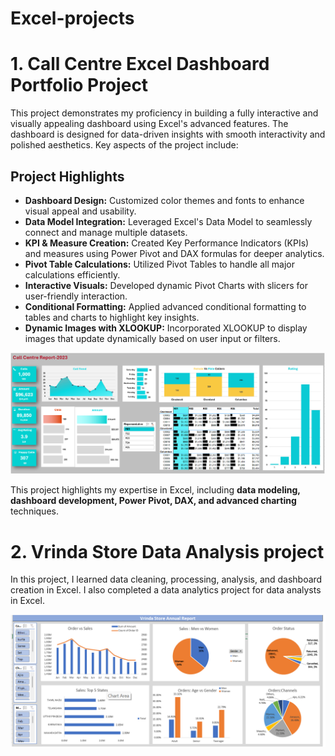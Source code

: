 # Excel-projects

# 1. Call Centre Excel Dashboard Portfolio Project

This project demonstrates my proficiency in building a fully interactive and visually appealing dashboard using Excel's advanced features. The dashboard is designed for data-driven insights with smooth interactivity and polished aesthetics. Key aspects of the project include:

## Project Highlights
- **Dashboard Design:** Customized color themes and fonts to enhance visual appeal and usability.  
- **Data Model Integration:** Leveraged Excel's Data Model to seamlessly connect and manage multiple datasets.  
- **KPI & Measure Creation:** Created Key Performance Indicators (KPIs) and measures using Power Pivot and DAX formulas for deeper analytics.  
- **Pivot Table Calculations:** Utilized Pivot Tables to handle all major calculations efficiently.  
- **Interactive Visuals:** Developed dynamic Pivot Charts with slicers for user-friendly interaction.  
- **Conditional Formatting:** Applied advanced conditional formatting to tables and charts to highlight key insights.  
- **Dynamic Images with XLOOKUP:** Incorporated XLOOKUP to display images that update dynamically based on user input or filters.  


 ![image alt](https://github.com/22TAUSIF/Excel-projects/blob/e66f83d1bc37e76cf141febb3d062419c66f9f25/Screenshot%20Excel%20complete%20Dashboard%20Project%20chandoo%2016-10-2024.png)

This project highlights my expertise in Excel, including **data modeling, dashboard development, Power Pivot, DAX, and advanced charting** techniques.



# 2. Vrinda Store Data Analysis project

In this project, I learned data cleaning, processing, analysis, and dashboard creation in Excel. I also completed a data analytics project for data analysts in Excel.

 ![image alt](https://github.com/22TAUSIF/Excel-projects/blob/b397dc35cd9b49343480c79ab01e8e76fdb3846c/Screenshot%20%20Vrinda%20Store%20Data%20Analysis..png)
